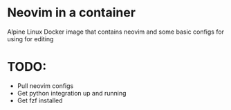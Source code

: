 # Neovim in a container
Alpine Linux Docker image that contains neovim and some basic configs for using for editing

# TODO:

* Pull neovim configs
* Get python integration up and running
* Get fzf installed

